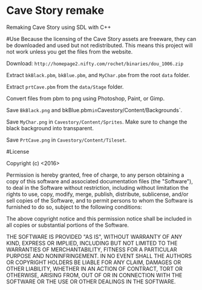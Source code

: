 # Cave Story remake
Remaking Cave Story using SDL with C++

#Use
Because the licensing of the Cave Story assets are freeware, they can be downloaded and used but not redistributed. This means this project will not work unless you get the files from the website.

Download: `http://homepage2.nifty.com/rochet/binaries/dou_1006.zip`

Extract `bkBlack.pbm`, `bkBlue.pbm`, and `MyChar.pbm` from the  root `data` folder.

Extract `prtCave.pbm` from the `data/Stage` folder.

Convert files from pbm to png using Photoshop, Paint, or Gimp.

Save `BkBlack.png` and bkBlue.pbm` in `Cavestory/Content/Backgrounds`.

Save `MyChar.png` in `Cavestory/Content/Sprites`. Make sure to change the black background into transparent.

Save `PrtCave.png` in `Cavestory/Content/Tileset`.

#License

Copyright (c) <2016>

Permission is hereby granted, free of charge, to any person obtaining a copy of this software and associated documentation files (the "Software"), to deal in the Software without restriction, including without limitation the rights to use, copy, modify, merge, publish, distribute, sublicense, and/or sell copies of the Software, and to permit persons to whom the Software is furnished to do so, subject to the following conditions:

The above copyright notice and this permission notice shall be included in all copies or substantial portions of the Software.

THE SOFTWARE IS PROVIDED "AS IS", WITHOUT WARRANTY OF ANY KIND, EXPRESS OR IMPLIED, INCLUDING BUT NOT LIMITED TO THE WARRANTIES OF MERCHANTABILITY, FITNESS FOR A PARTICULAR PURPOSE AND NONINFRINGEMENT. IN NO EVENT SHALL THE AUTHORS OR COPYRIGHT HOLDERS BE LIABLE FOR ANY CLAIM, DAMAGES OR OTHER LIABILITY, WHETHER IN AN ACTION OF CONTRACT, TORT OR OTHERWISE, ARISING FROM, OUT OF OR IN CONNECTION WITH THE SOFTWARE OR THE USE OR OTHER DEALINGS IN THE SOFTWARE.

 